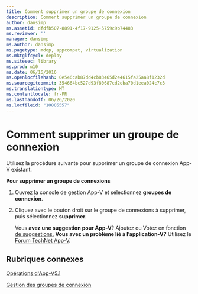 ```yaml
---
title: Comment supprimer un groupe de connexion
description: Comment supprimer un groupe de connexion
author: dansimp
ms.assetid: dfdfb507-8891-4f17-9125-5759c9b74483
ms.reviewer: ''
manager: dansimp
ms.author: dansimp
ms.pagetype: mdop, appcompat, virtualization
ms.mktglfcycl: deploy
ms.sitesec: library
ms.prod: w10
ms.date: 06/16/2016
ms.openlocfilehash: 0e546cab87dd4cb83465d2e4615fa25aa8f1232d
ms.sourcegitcommit: 354664bc527d93f80687cd2eba70d1eea024c7c3
ms.translationtype: MT
ms.contentlocale: fr-FR
ms.lasthandoff: 06/26/2020
ms.locfileid: "10805557"
---
```

# Comment supprimer un groupe de connexion


Utilisez la procédure suivante pour supprimer un groupe de connexion App-V existant.

**Pour supprimer un groupe de connexions**

1.  Ouvrez la console de gestion App-V et sélectionnez **groupes de connexion**.

2.  Cliquez avec le bouton droit sur le groupe de connexions à supprimer, puis sélectionnez **supprimer**.

    Vous **avez une suggestion pour App-V**? Ajoutez ou Votez en fonction [de suggestions.](http://appv.uservoice.com/forums/280448-microsoft-application-virtualization) **Vous avez un problème lié à l’application-V?** Utilisez le [Forum TechNet App-V](https://social.technet.microsoft.com/Forums/home?forum=mdopappv).

## Rubriques connexes


[Opérations d'App-V5.1](operations-for-app-v-51.md)

[Gestion des groupes de connexion](managing-connection-groups51.md)

 

 





